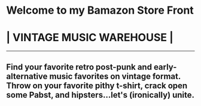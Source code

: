 # Welcome to my Bamazon Store Front

# | VINTAGE MUSIC WAREHOUSE |

-----------------------------------------------------------------------------------------------------------------------------------------
Find your favorite retro post-punk and early-alternative music favorites on vintage format.  Throw on your favorite pithy t-shirt, crack open some Pabst, and hipsters...let's (ironically) unite. 
------------------------------------------------------------------------------------------------------------------------------------------


